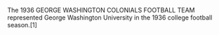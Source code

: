 The 1936 GEORGE WASHINGTON COLONIALS FOOTBALL TEAM represented George Washington University in the 1936 college football season.[1]
